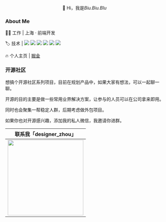 <p align="center">👋 Hi，我是<i>Biu.Biu.BIu</i></p>


### About Me

👨‍💻 工作 |  上海 · 前端开发
<p>
  🏷️ 技术 |  
  <img src="https://img.shields.io/badge/JavaScript-blue.svg?style=plasticr" /> 
  <img src="https://img.shields.io/badge/TypeScript-blue.svg?style=plasticr" /> 
  <img src="https://img.shields.io/badge/React-blue.svg?style=plasticr" /> 
  <img src="https://img.shields.io/badge/Vue-blue.svg?style=plasticr" /> 
  <img src="https://img.shields.io/badge/Node-blue.svg?style=plasticr" /> 
  <img src="https://img.shields.io/badge/Nest-blue.svg?style=plasticr" /> 
</p> 

<p>
  🔥 个人主页 | 
  <a href="https://juejin.cn/user/237960925565373/posts" target="_black">掘金</a>
</p>


### 开源社区
想搞个开源社区系列项目，目前在规划产品中，如果大家有想法，可以一起聊一聊。

开源的目的主要是做一些常用业界解决方案，让参与的人员可以在公司拿来即用。

同时也会聚集一帮稳定人群，后期考虑做外包项目。 

如果你也对开源感兴趣，添加我的私人微信，我邀请你进群。


| 联系我「designer_zhou」  |
| --- | 
| <img src="https://github.com/zhoubingyan1/zhoubingyan1/assets/18182537/e8481d0b-4eaa-4a6b-9205-202ae5c8daaf" width="240px"  height="240px"/> | 





<!--
**zhoubingyan1/zhoubingyan1** is a ✨ _special_ ✨ repository because its `README.md` (this file) appears on your GitHub profile.

Here are some ideas to get you started:

- 🔭 I’m currently working on ...
- 🌱 I’m currently learning ...
- 👯 I’m looking to collaborate on ...
- 🤔 I’m looking for help with ...
- 💬 Ask me about ...
- 📫 How to reach me: ...
- 😄 Pronouns: ...
- ⚡ Fun fact: ...
-->
